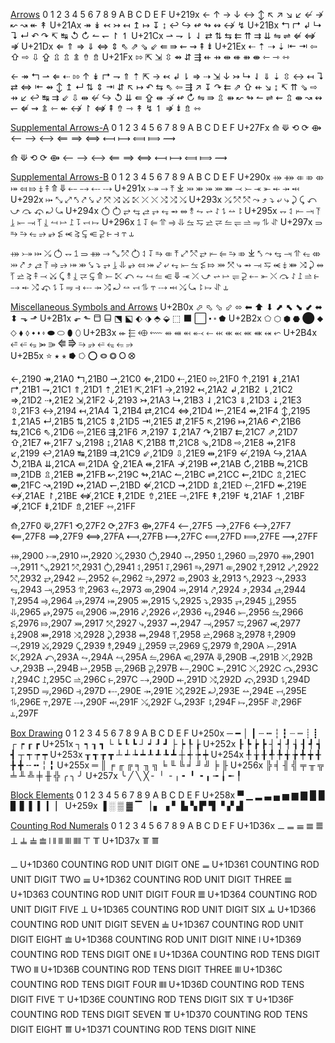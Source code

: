 [Arrows](https://en.wikipedia.org/wiki/Arrows_(Unicode_block))
 	0	1	2	3	4	5	6	7	8	9	A	B	C	D	E	F
U+219x	←	↑	→	↓	↔	↕	↖	↗	↘	↙	↚	↛	↜	↝	↞	↟
U+21Ax	↠	↡	↢	↣	↤	↥	↦	↧	↨	↩	↪	↫	↬	↭	↮	↯
U+21Bx	↰	↱	↲	↳	↴	↵	↶	↷	↸	↹	↺	↻	↼	↽	↾	↿
U+21Cx	⇀	⇁	⇂	⇃	⇄	⇅	⇆	⇇	⇈	⇉	⇊	⇋	⇌	⇍	⇎	⇏
U+21Dx	⇐	⇑	⇒	⇓	⇔	⇕	⇖	⇗	⇘	⇙	⇚	⇛	⇜	⇝	⇞	⇟
U+21Ex	⇠	⇡	⇢	⇣	⇤	⇥	⇦	⇧	⇨	⇩	⇪	⇫	⇬	⇭	⇮	⇯
U+21Fx	⇰	⇱	⇲	⇳	⇴	⇵	⇶	⇷	⇸	⇹	⇺	⇻	⇼	⇽	⇾	⇿

← ↠ ↰ ⇀ ⇐ ⇠ ⇰ ↑
↡ ↱ ⇁ ⇑ ⇡ ⇱ → ↢
↲ ⇂ ⇒ ⇢ ⇲ ↓ ↣ ↳
⇃ ⇓ ⇣ ⇳ ↔ ↤ ↴ ⇄
⇔ ⇤ ⇴ ↕ ↥ ↵ ⇅ ⇕
⇥ ⇵ ↖ ↦ ↶ ⇆ ⇖ ⇦
⇶ ↗ ↧ ↷ ⇇ ⇗ ⇧ ⇷
↘ ↨ ↸ ⇈ ⇘ ⇨ ⇸ ↙
↩ ↹ ⇉ ⇙ ⇩ ⇹ ↚ ↪
↺ ⇊ ⇚ ⇪ ⇺ ↛ ↫ ↻
⇋ ⇛ ⇫ ⇻ ↜ ↬ ↼ ⇌
⇜ ⇬ ⇼ ↝ ↭ ↽ ⇍ ⇝
⇭ ⇽ ↞ ↮ ↾ ⇎ ⇞ ⇮
⇾ ↟ ↯ ↿ ⇏ ⇟ ⇯ ⇿

[Supplemental Arrows-A](https://en.wikipedia.org/wiki/Supplemental_Arrows-A_(Unicode_block))
 	0	1	2	3	4	5	6	7	8	9	A	B	C	D	E	F
U+27Fx	⟰	⟱	⟲	⟳	⟴	⟵	⟶	⟷	⟸	⟹	⟺	⟻	⟼	⟽	⟾	⟿

⟰
⟱
⟲
⟳
⟴
⟵
⟶
⟷
⟸
⟹
⟺
⟻
⟼
⟽
⟾
⟿

[Supplemental Arrows-B](https://en.wikipedia.org/wiki/Supplemental_Arrows-B_(Unicode_block))
 	0	1	2	3	4	5	6	7	8	9	A	B	C	D	E	F
U+290x	⤀	⤁	⤂	⤃	⤄	⤅	⤆	⤇	⤈	⤉	⤊	⤋	⤌	⤍	⤎	⤏
U+291x	⤐	⤑	⤒	⤓	⤔	⤕	⤖	⤗	⤘	⤙	⤚	⤛	⤜	⤝	⤞	⤟
U+292x	⤠	⤡	⤢	⤣	⤤	⤥	⤦	⤧	⤨	⤩	⤪	⤫	⤬	⤭	⤮	⤯
U+293x	⤰	⤱	⤲	⤳	⤴	⤵	⤶	⤷	⤸	⤹	⤺	⤻	⤼	⤽	⤾	⤿
U+294x	⥀	⥁	⥂	⥃	⥄	⥅	⥆	⥇	⥈	⥉	⥊	⥋	⥌	⥍	⥎	⥏
U+295x	⥐	⥑	⥒	⥓	⥔	⥕	⥖	⥗	⥘	⥙	⥚	⥛	⥜	⥝	⥞	⥟
U+296x	⥠	⥡	⥢	⥣	⥤	⥥	⥦	⥧	⥨	⥩	⥪	⥫	⥬	⥭	⥮	⥯
U+297x	⥰	⥱	⥲	⥳	⥴	⥵	⥶	⥷	⥸	⥹	⥺	⥻	⥼	⥽	⥾	⥿

⤀ ⤐ ⤠ ⤰ ⥀ ⥐ ⥠ ⥰
⤁ ⤑ ⤡ ⤱ ⥁ ⥑ ⥡ ⥱
⤂ ⤒ ⤢ ⤲ ⥂ ⥒ ⥢ ⥲
⤃ ⤓ ⤣ ⤳ ⥃ ⥓ ⥣ ⥳
⤄ ⤔ ⤤ ⤴ ⥄ ⥔ ⥤ ⥴
⤅ ⤕ ⤥ ⤵ ⥅ ⥕ ⥥ ⥵
⤆ ⤖ ⤦ ⤶ ⥆ ⥖ ⥦ ⥶
⤇ ⤗ ⤧ ⤷ ⥇ ⥗ ⥧ ⥷
⤈ ⤘ ⤨ ⤸ ⥈ ⥘ ⥨ ⥸
⤉ ⤙ ⤩ ⤹ ⥉ ⥙ ⥩ ⥹
⤊ ⤚ ⤪ ⤺ ⥊ ⥚ ⥪ ⥺
⤋ ⤛ ⤫ ⤻ ⥋ ⥛ ⥫ ⥻
⤌ ⤜ ⤬ ⤼ ⥌ ⥜ ⥬ ⥼
⤍ ⤝ ⤭ ⤽ ⥍ ⥝ ⥭ ⥽
⤎ ⤞ ⤮ ⤾ ⥎ ⥞ ⥮ ⥾
⤏ ⤟ ⤯ ⤿ ⥏ ⥟ ⥯ ⥿

[Miscellaneous Symbols and Arrows](https://en.wikipedia.org/wiki/Miscellaneous_Symbols_and_Arrows)
U+2B0x	⬀	⬁	⬂	⬃	⬄	⬅	⬆	⬇	⬈	⬉	⬊	⬋	⬌	⬍	⬎	⬏
U+2B1x	⬐	⬑	⬒	⬓	⬔	⬕	⬖	⬗	⬘	⬙	⬚	⬛	⬜	⬝	⬞	⬟
U+2B2x	⬠	⬡	⬢	⬣	⬤	⬥	⬦	⬧	⬨	⬩	⬪	⬫	⬬	⬭	⬮	⬯
U+2B3x	⬰	⬱	⬲	⬳	⬴	⬵	⬶	⬷	⬸	⬹	⬺	⬻	⬼	⬽	⬾	⬿
U+2B4x	⭀	⭁	⭂	⭃	⭄	⭅	⭆	⭇	⭈	⭉	⭊	⭋	⭌			
U+2B5x	⭐	⭑	⭒	⭓	⭔	⭕	⭖	⭗	⭘	⭙	

←,2190
↠,21A0
↰,21B0
⇀,21C0
⇐,21D0
⇠,21E0
⇰,21F0
↑,2191
↡,21A1
↱,21B1
⇁,21C1
⇑,21D1
⇡,21E1
⇱,21F1
→,2192
↢,21A2
↲,21B2
⇂,21C2
⇒,21D2
⇢,21E2
⇲,21F2
↓,2193
↣,21A3
↳,21B3
⇃,21C3
⇓,21D3
⇣,21E3
⇳,21F3
↔,2194
↤,21A4
↴,21B4
⇄,21C4
⇔,21D4
⇤,21E4
⇴,21F4
↕,2195
↥,21A5
↵,21B5
⇅,21C5
⇕,21D5
⇥,21E5
⇵,21F5
↖,2196
↦,21A6
↶,21B6
⇆,21C6
⇖,21D6
⇦,21E6
⇶,21F6
↗,2197
↧,21A7
↷,21B7
⇇,21C7
⇗,21D7
⇧,21E7
⇷,21F7
↘,2198
↨,21A8
↸,21B8
⇈,21C8
⇘,21D8
⇨,21E8
⇸,21F8
↙,2199
↩,21A9
↹,21B9
⇉,21C9
⇙,21D9
⇩,21E9
⇹,21F9
↚,219A
↪,21AA
↺,21BA
⇊,21CA
⇚,21DA
⇪,21EA
⇺,21FA
↛,219B
↫,21AB
↻,21BB
⇋,21CB
⇛,21DB
⇫,21EB
⇻,21FB
↜,219C
↬,21AC
↼,21BC
⇌,21CC
⇜,21DC
⇬,21EC
⇼,21FC
↝,219D
↭,21AD
↽,21BD
⇍,21CD
⇝,21DD
⇭,21ED
⇽,21FD
↞,219E
↮,21AE
↾,21BE
⇎,21CE
⇞,21DE
⇮,21EE
⇾,21FE
↟,219F
↯,21AF
↿,21BF
⇏,21CF
⇟,21DF
⇯,21EF
⇿,21FF

⟰,27F0
⟱,27F1
⟲,27F2
⟳,27F3
⟴,27F4
⟵,27F5
⟶,27F6
⟷,27F7
⟸,27F8
⟹,27F9
⟺,27FA
⟻,27FB
⟼,27FC
⟽,27FD
⟾,27FE
⟿,27FF

⤀,2900
⤐,2910
⤠,2920
⤰,2930
⥀,2940
⥐,2950
⥠,2960
⥰,2970
⤁,2901
⤑,2911
⤡,2921
⤱,2931
⥁,2941
⥑,2951
⥡,2961
⥱,2971
⤂,2902
⤒,2912
⤢,2922
⤲,2932
⥂,2942
⥒,2952
⥢,2962
⥲,2972
⤃,2903
⤓,2913
⤣,2923
⤳,2933
⥃,2943
⥓,2953
⥣,2963
⥳,2973
⤄,2904
⤔,2914
⤤,2924
⤴,2934
⥄,2944
⥔,2954
⥤,2964
⥴,2974
⤅,2905
⤕,2915
⤥,2925
⤵,2935
⥅,2945
⥕,2955
⥥,2965
⥵,2975
⤆,2906
⤖,2916
⤦,2926
⤶,2936
⥆,2946
⥖,2956
⥦,2966
⥶,2976
⤇,2907
⤗,2917
⤧,2927
⤷,2937
⥇,2947
⥗,2957
⥧,2967
⥷,2977
⤈,2908
⤘,2918
⤨,2928
⤸,2938
⥈,2948
⥘,2958
⥨,2968
⥸,2978
⤉,2909
⤙,2919
⤩,2929
⤹,2939
⥉,2949
⥙,2959
⥩,2969
⥹,2979
⤊,290A
⤚,291A
⤪,292A
⤺,293A
⥊,294A
⥚,295A
⥪,296A
⥺,297A
⤋,290B
⤛,291B
⤫,292B
⤻,293B
⥋,294B
⥛,295B
⥫,296B
⥻,297B
⤌,290C
⤜,291C
⤬,292C
⤼,293C
⥌,294C
⥜,295C
⥬,296C
⥼,297C
⤍,290D
⤝,291D
⤭,292D
⤽,293D
⥍,294D
⥝,295D
⥭,296D
⥽,297D
⤎,290E
⤞,291E
⤮,292E
⤾,293E
⥎,294E
⥞,295E
⥮,296E
⥾,297E
⤏,290F
⤟,291F
⤯,292F
⤿,293F
⥏,294F
⥟,295F
⥯,296F
⥿,297F

[Box Drawing](http://en.wikipedia.org/wiki/Box_Drawing_(Unicode_block))
 	0	1	2	3	4	5	6	7	8	9	A	B	C	D	E	F
U+250x	─	━	│	┃	┄	┅	┆	┇	┈	┉	┊	┋	┌	┍	┎	┏
U+251x	┐	┑	┒	┓	└	┕	┖	┗	┘	┙	┚	┛	├	┝	┞	┟
U+252x	┠	┡	┢	┣	┤	┥	┦	┧	┨	┩	┪	┫	┬	┭	┮	┯
U+253x	┰	┱	┲	┳	┴	┵	┶	┷	┸	┹	┺	┻	┼	┽	┾	┿
U+254x	╀	╁	╂	╃	╄	╅	╆	╇	╈	╉	╊	╋	╌	╍	╎	╏
U+255x	═	║	╒	╓	╔	╕	╖	╗	╘	╙	╚	╛	╜	╝	╞	╟
U+256x	╠	╡	╢	╣	╤	╥	╦	╧	╨	╩	╪	╫	╬	╭	╮	╯
U+257x	╰	╱	╲	╳	╴	╵	╶	╷	╸	╹	╺	╻	╼	╽	╾	╿

[Block Elements](http://en.wikipedia.org/wiki/Block_Elements)
 	0	1	2	3	4	5	6	7	8	9	A	B	C	D	E	F
U+258x	▀	▁	▂	▃	▄	▅	▆	▇	█	▉	▊	▋	▌	▍	▎	▏
U+259x	▐	░	▒	▓	▔	▕	▖	▗	▘	▙	▚	▛	▜	▝	▞	▟

[Counting Rod Numerals](http://en.wikipedia.org/wiki/Counting_Rod_Numerals_(Unicode_block))
0	1	2	3	4	5	6	7	8	9	A	B	C	D	E	F
U+1D36x	𝍠	𝍡	𝍢	𝍣	𝍤	𝍥	𝍦	𝍧	𝍨	𝍩	𝍪	𝍫	𝍬	𝍭	𝍮	𝍯
U+1D37x	𝍰	𝍱

𝍠 U+1D360 COUNTING ROD UNIT DIGIT ONE
𝍡 U+1D361 COUNTING ROD UNIT DIGIT TWO
𝍢 U+1D362 COUNTING ROD UNIT DIGIT THREE
𝍣 U+1D363 COUNTING ROD UNIT DIGIT FOUR
𝍤 U+1D364 COUNTING ROD UNIT DIGIT FIVE
𝍥 U+1D365 COUNTING ROD UNIT DIGIT SIX
𝍦 U+1D366 COUNTING ROD UNIT DIGIT SEVEN
𝍧 U+1D367 COUNTING ROD UNIT DIGIT EIGHT
𝍨 U+1D368 COUNTING ROD UNIT DIGIT NINE
𝍩 U+1D369 COUNTING ROD TENS DIGIT ONE
𝍪 U+1D36A COUNTING ROD TENS DIGIT TWO
𝍫 U+1D36B COUNTING ROD TENS DIGIT THREE
𝍬 U+1D36C COUNTING ROD TENS DIGIT FOUR
𝍭 U+1D36D COUNTING ROD TENS DIGIT FIVE
𝍮 U+1D36E COUNTING ROD TENS DIGIT SIX
𝍯 U+1D36F COUNTING ROD TENS DIGIT SEVEN
𝍰 U+1D370 COUNTING ROD TENS DIGIT EIGHT
𝍱 U+1D371 COUNTING ROD TENS DIGIT NINE
